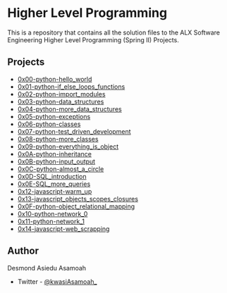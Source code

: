 # Higher Level Programming

This is a repository that contains all the solution files to the 
ALX Software Engineering Higher Level Programming (Spring II) Projects.

## Projects

- [0x00-python-hello_world](./0x00-python-hello_world)
- [0x01-python-if_else_loops_functions](./0x01-python-if_else_loops_functions)
- [0x02-python-import_modules](./0x02-python-import_modules)
- [0x03-python-data_structures](./0x03-python-data_structures)
- [0x04-python-more_data_structures](./0x04-python-more_data_structures)
- [0x05-python-exceptions](./0x05-python-exceptions)
- [0x06-python-classes](./0x06-python-classes)
- [0x07-python-test_driven_development](./0x07-python-test_driven_development)
- [0x08-python-more_classes](./0x08-python-more_classes)
- [0x09-python-everything_is_object](./0x09-python-everything_is_object)
- [0x0A-python-inheritance](./0x0A-python-inheritance)
- [0x0B-python-input_output](./0x0B-python-input_output)
- [0x0C-python-almost_a_circle](./0x0C-python-almost_a_circle)
- [0x0D-SQL_introduction](./0x0D-SQL_introduction)
- [0x0E-SQL_more_queries](./0x0E-SQL_more_queries)
- [0x12-javascript-warm_up](./0x12-javascript-warm_up)
- [0x13-javascript_objects_scopes_closures](./0x13-javascript_objects_scopes_closures)
- [0x0F-python-object_relational_mapping](./0x0F-python-object_relational_mapping)
- [0x10-python-network_0](./0x10-python-network_0)
- [0x11-python-network_1](./0x11-python-network_1)
- [0x14-javascript-web_scrapping](./0x14-javascript-web_scrapping)

## Author

Desmond Asiedu Asamoah

- Twitter - [@kwasiAsamoah_](https://www.twitter.com/kwasiAsamoah_)
